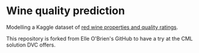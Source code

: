 # Wine quality prediction
Modelling a Kaggle dataset of [red wine properties and quality ratings](https://www.kaggle.com/uciml/red-wine-quality-cortez-et-al-2009). 

This repository is forked from Elle O'Brien's GitHub to have a try at the CML solution DVC offers.

